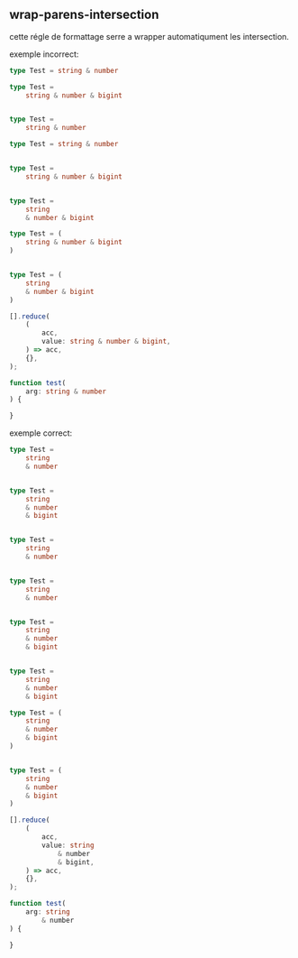 ## wrap-parens-intersection

cette régle de formattage serre a wrapper automatiqument les intersection.

exemple incorrect:
```ts
type Test = string & number

type Test = 
	string & number & bigint


type Test = 
	string & number

type Test = string & number


type Test = 
	string & number & bigint


type Test = 
	string 
	& number & bigint

type Test = (
	string & number & bigint
)


type Test = (
	string 
	& number & bigint
)

[].reduce(
	(
		acc,
		value: string & number & bigint,
	) => acc,
	{},
);

function test(
	arg: string & number
) {

}
```

exemple correct:
```ts
type Test = 
	string 
	& number


type Test = 
	string 
	& number
	& bigint


type Test = 
	string 
	& number


type Test = 
	string 
	& number


type Test = 
	string 
	& number
	& bigint


type Test = 
	string 
	& number
	& bigint

type Test = (
	string 
	& number 
	& bigint
)


type Test = (
	string 
	& number 
	& bigint
)

[].reduce(
	(
		acc,
		value: string 
			& number 
			& bigint,
	) => acc,
	{},
);

function test(
	arg: string 
		& number
) {

}
```